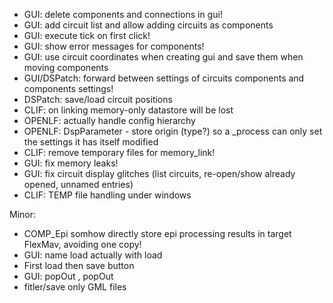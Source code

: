 - GUI: delete components and connections in gui!
- GUI: add circuit list and allow adding circuits as components
- GUI: execute tick on first click!
- GUI: show error messages for components!
- GUI: use circuit coordinates when creating gui and save them when moving components
- GUI/DSPatch: forward between settings of circuits components and components settings!
- DSPatch: save/load circuit positions
- CLIF: on linking memory-only datastore will be lost
- OPENLF: actually handle config hierarchy
- OPENLF: DspParameter - store origin (type?) so a _process can only set the settings it has itself modified
- CLIF: remove temporary files for memory_link!
- GUI: fix memory leaks!
- GUI: fix circuit display glitches (list circuits, re-open/show already opened, unnamed entries)
- CLIF: TEMP file handling under windows

Minor:
- COMP_Epi somhow directly store epi processing results in target FlexMav, avoiding one copy!
- GUI: name load actually with load
- First load then save button
- GUI: popOut , popOut
- fitler/save only GML files